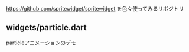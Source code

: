 https://github.com/spritewidget/spritewidget を色々使ってみるリポジトリ

## widgets/particle.dart
particleアニメーションのデモ

